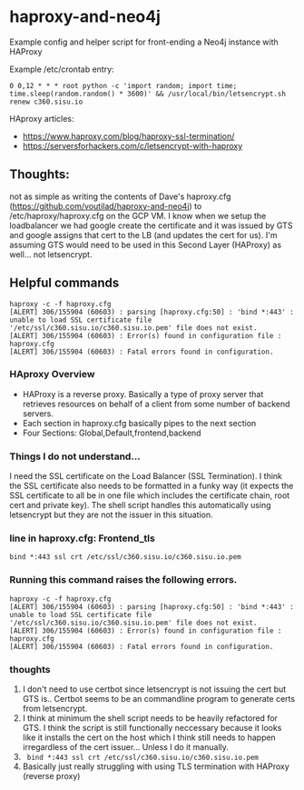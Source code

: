 # haproxy-and-neo4j
Example config and helper script for front-ending a Neo4j instance with HAProxy

Example /etc/crontab entry:
```
0 0,12 * * * root python -c 'import random; import time; time.sleep(random.random() * 3600)' && /usr/local/bin/letsencrypt.sh renew c360.sisu.io
```



HAproxy articles:

* https://www.haproxy.com/blog/haproxy-ssl-termination/
* https://serversforhackers.com/c/letsencrypt-with-haproxy

## Thoughts:



not as simple as writing the contents of Dave's haproxy.cfg (https://github.com/voutilad/haproxy-and-neo4j)  to /etc/haproxy/haproxy.cfg on the GCP VM. I know when we setup the loadbalancer we had google create the certificate and it was issued by GTS and google assigns that cert to the LB (and updates the cert for us). I'm assuming GTS would need to be used in this Second Layer (HAProxy) as well... not letsencrypt. 


## Helpful commands
```
haproxy -c -f haproxy.cfg
[ALERT] 306/155904 (60603) : parsing [haproxy.cfg:50] : 'bind *:443' : unable to load SSL certificate file '/etc/ssl/c360.sisu.io/c360.sisu.io.pem' file does not exist.
[ALERT] 306/155904 (60603) : Error(s) found in configuration file : haproxy.cfg
[ALERT] 306/155904 (60603) : Fatal errors found in configuration.
```



### HAproxy Overview
* HAProxy is a reverse proxy. Basically a type of proxy server that retrieves resources on behalf of a client from some number of backend servers. 
* Each section in haproxy.cfg  basically pipes to the next section
* Four Sections: Global,Default,frontend,backend




### Things I do not understand...

I need the SSL certificate on the Load Balancer (SSL Termination). I think the SSL certificate also needs to be formatted in a funky way (it expects the SSL certificate to all be in one file which includes the certificate chain, root cert and private key). The shell script handles this automatically using letsencrypt but they are not the issuer in this situation. 

### line in haproxy.cfg: Frontend_tls
```	bind *:443 ssl crt /etc/ssl/c360.sisu.io/c360.sisu.io.pem ```

### Running this command raises the following errors. 
```
haproxy -c -f haproxy.cfg
[ALERT] 306/155904 (60603) : parsing [haproxy.cfg:50] : 'bind *:443' : unable to load SSL certificate file '/etc/ssl/c360.sisu.io/c360.sisu.io.pem' file does not exist.
[ALERT] 306/155904 (60603) : Error(s) found in configuration file : haproxy.cfg
[ALERT] 306/155904 (60603) : Fatal errors found in configuration.
```

### thoughts
1. I don't need to use certbot since letsencrypt is not issuing the cert but GTS is.. Certbot seems to be an commandline program to generate certs from letsencrypt.
2. I think at minimum the shell script needs to be heavily refactored for GTS. I think the script is still functionally neccessary because it looks like it installs the cert on the host which I think still needs to happen irregardless of the cert issuer... Unless I do it manually. 
3. ```	bind *:443 ssl crt /etc/ssl/c360.sisu.io/c360.sisu.io.pem ```
4. Basically just really struggling with using TLS termination with HAProxy (reverse proxy)

